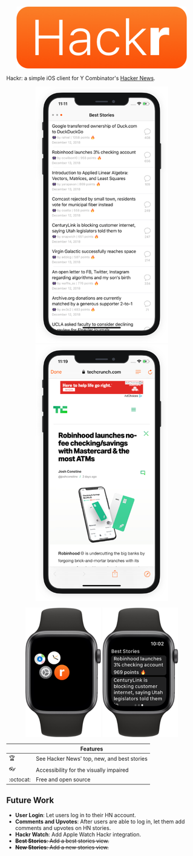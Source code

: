 <p align="center">
<img src="img/Hackr.png" width="450"/>
</p>

Hackr: a simple iOS client for Y Combinator's [Hacker News](https://news.ycombinator.com/).

<p align="center">
<img src="img/mock1.png" width="350"/>
<img src="img/mock2.png" width="350"/>
</p>

<p align="center">
<img src="img/WatchAppIcon.png" width="200"/>
<img src="img/WatchApp.png" width="200"/>
</p>

|         | Features  |
----------|-----------------
:trophy: | See Hacker News' top, new, and best stories
:eyeglasses: | Accessibility for the visually impaired
:octocat: | Free and open source

## Future Work

- **User Login**: Let users log in to their HN account.
- **Comments and Upvotes**: After users are able to log in, let them add comments and upvotes on HN stories.
- **Hackr Watch**: Add Apple Watch Hackr integration.
-  ~~**Best Stories**: Add a best stories view.~~
- ~~**New Stories**: Add a new stories view.~~
